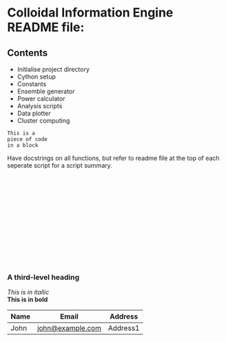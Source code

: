 # Colloidal Information Engine README file:

## Contents

* Initialise project directory
* Cython setup 
* Constants 
* Ensemble generator 
* Power calculator 
* Analysis scripts
* Data plotter 
* Cluster computing

~~~~
This is a
piece of code
in a block
~~~~

Have docstrings on all functions, but refer to readme file at the top of each seperate script for a script summary. <br>

<br>
<br>
<br>
<br>
<br>
<br>
<br>
<br>
<br>
<br>
<br>
<br>

### A third-level heading


_This is in itallic_ <br>
**This is in bold**

|Name|Email|Address|
|----|-----|-------|
|John|john@example.com|Address1|
